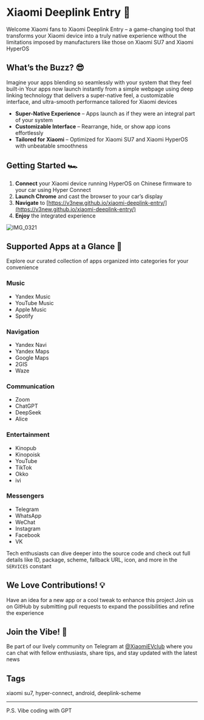 # Xiaomi Deeplink Entry 🚀

Welcome Xiaomi fans to Xiaomi Deeplink Entry – a game-changing tool that transforms your Xiaomi device into a truly native experience without the limitations imposed by manufacturers like those on Xiaomi SU7 and Xiaomi HyperOS

## What’s the Buzz? 😎

Imagine your apps blending so seamlessly with your system that they feel built-in Your apps now launch instantly from a simple webpage using deep linking technology that delivers a super-native feel, a customizable interface, and ultra-smooth performance tailored for Xiaomi devices

- **Super-Native Experience** – Apps launch as if they were an integral part of your system
- **Customizable Interface** – Rearrange, hide, or show app icons effortlessly
- **Tailored for Xiaomi** – Optimized for Xiaomi SU7 and Xiaomi HyperOS with unbeatable smoothness

## Getting Started 🏎️

1. **Connect** your Xiaomi device running HyperOS on Chinese firmware to your car using Hyper Connect
2. **Launch Chrome** and cast the browser to your car’s display
3. **Navigate** to [https://v3new.github.io/xiaomi-deeplink-entry/](https://v3new.github.io/xiaomi-deeplink-entry/)
4. **Enjoy** the integrated experience

![IMG_0321](https://github.com/user-attachments/assets/d0b28a69-2240-4b56-bafa-63ed1e524bb9)

## Supported Apps at a Glance 🎉

Explore our curated collection of apps organized into categories for your convenience

### Music

- Yandex Music
- YouTube Music
- Apple Music
- Spotify

### Navigation

- Yandex Navi
- Yandex Maps
- Google Maps
- 2GIS
- Waze

### Communication

- Zoom
- ChatGPT
- DeepSeek
- Alice

### Entertainment

- Kinopub
- Kinopoisk
- YouTube
- TikTok
- Okko
- ivi

### Messengers

- Telegram
- WhatsApp
- WeChat
- Instagram
- Facebook
- VK

Tech enthusiasts can dive deeper into the source code and check out full details like ID, package, scheme, fallback URL, icon, and more in the `SERVICES` constant

## We Love Contributions! 💡

Have an idea for a new app or a cool tweak to enhance this project Join us on GitHub by submitting pull requests to expand the possibilities and refine the experience

## Join the Vibe! 🤘

Be part of our lively community on Telegram at [@XiaomiEVclub](https://t.me/XiaomiEVclub) where you can chat with fellow enthusiasts, share tips, and stay updated with the latest news

## Tags

xiaomi su7, hyper-connect, android, deeplink-scheme

---

P.S. Vibe coding with GPT
